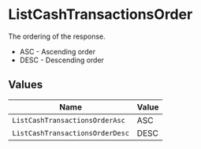 # ListCashTransactionsOrder

The ordering of the response.
* ASC - Ascending order
* DESC - Descending order


## Values

| Name                            | Value                           |
| ------------------------------- | ------------------------------- |
| `ListCashTransactionsOrderAsc`  | ASC                             |
| `ListCashTransactionsOrderDesc` | DESC                            |